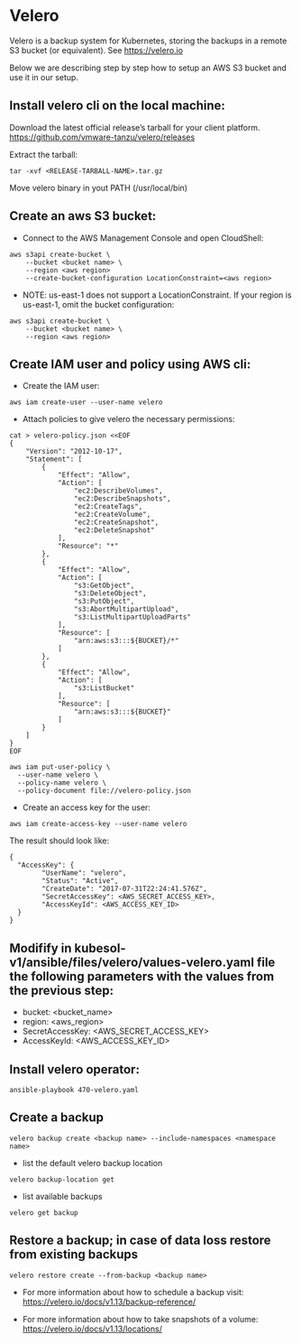 # Velero

Velero is a backup system for Kubernetes, storing the backups in a remote S3 bucket (or equivalent). See https://velero.io

Below we are describing step by step how to setup an AWS S3 bucket and use it in our setup.

## Install velero cli on the local machine:

Download the latest official release’s tarball for your client platform.
<https://github.com/vmware-tanzu/velero/releases>

Extract the tarball:
```
tar -xvf <RELEASE-TARBALL-NAME>.tar.gz
```

Move velero binary in yout PATH (/usr/local/bin)

## Create an aws S3 bucket:

- Connect to the AWS Management Console and open CloudShell:

```
aws s3api create-bucket \
    --bucket <bucket name> \
    --region <aws region> 
    --create-bucket-configuration LocationConstraint=<aws region>
```

- NOTE: us-east-1 does not support a LocationConstraint. If your region is us-east-1, omit the bucket configuration:

```
aws s3api create-bucket \
    --bucket <bucket name> \
    --region <aws region>
```

## Create IAM user and policy using AWS cli:

- Create the IAM user:
```
aws iam create-user --user-name velero
```

- Attach policies to give velero the necessary permissions:
```
cat > velero-policy.json <<EOF
{
    "Version": "2012-10-17",
    "Statement": [
        {
            "Effect": "Allow",
            "Action": [
                "ec2:DescribeVolumes",
                "ec2:DescribeSnapshots",
                "ec2:CreateTags",
                "ec2:CreateVolume",
                "ec2:CreateSnapshot",
                "ec2:DeleteSnapshot"
            ],
            "Resource": "*"
        },
        {
            "Effect": "Allow",
            "Action": [
                "s3:GetObject",
                "s3:DeleteObject",
                "s3:PutObject",
                "s3:AbortMultipartUpload",
                "s3:ListMultipartUploadParts"
            ],
            "Resource": [
                "arn:aws:s3:::${BUCKET}/*"
            ]
        },
        {
            "Effect": "Allow",
            "Action": [
                "s3:ListBucket"
            ],
            "Resource": [
                "arn:aws:s3:::${BUCKET}"
            ]
        }
    ]
}
EOF
```

```
aws iam put-user-policy \
  --user-name velero \
  --policy-name velero \
  --policy-document file://velero-policy.json
```

- Create an access key for the user:
```
aws iam create-access-key --user-name velero
```

The result should look like:
```
{
  "AccessKey": {
        "UserName": "velero",
        "Status": "Active",
        "CreateDate": "2017-07-31T22:24:41.576Z",
        "SecretAccessKey": <AWS_SECRET_ACCESS_KEY>,
        "AccessKeyId": <AWS_ACCESS_KEY_ID>
  }
}
```

## Modifify in kubesol-v1/ansible/files/velero/values-velero.yaml file the following parameters with the values from the previous step:

- bucket: <bucket_name>
- region: <aws_region>
- SecretAccessKey: <AWS_SECRET_ACCESS_KEY>
- AccessKeyId: <AWS_ACCESS_KEY_ID>


## Install velero operator:
```
ansible-playbook 470-velero.yaml
```

## Create a backup
```
velero backup create <backup name> --include-namespaces <namespace name>
```
- list the default velero backup location
```
velero backup-location get
```
- list available backups
```
velero get backup
```


## Restore a backup; in case of data loss restore from existing backups
```
velero restore create --from-backup <backup name>
```


- For more information about how to schedule a backup visit:
https://velero.io/docs/v1.13/backup-reference/

- For more information about how to take snapshots of a volume:
https://velero.io/docs/v1.13/locations/

